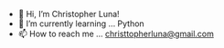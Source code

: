 - 👋 Hi, I’m Christopher Luna!
- 🌱 I’m currently learning ... Python
- 📫 How to reach me ... christtopherluna@gmail.com

<!---
cwisuna/cwisuna is a ✨ special ✨ repository because its `README.md` (this file) appears on your GitHub profile.
You can click the Preview link to take a look at your changes.
--->
